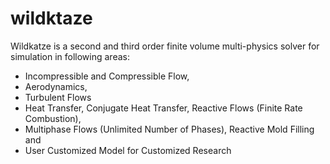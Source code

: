 # wildktaze

Wildkatze is a second and third order finite volume multi-physics solver for simulation in following areas:

- Incompressible and Compressible Flow,
- Aerodynamics,
- Turbulent Flows
- Heat Transfer, Conjugate Heat Transfer, Reactive Flows (Finite Rate Combustion),
- Multiphase Flows (Unlimited Number of Phases), Reactive Mold Filling and
- User Customized Model for Customized Research
